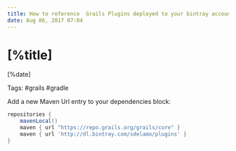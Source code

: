 ```yaml
---
title: How to reference  Grails Plugins deployed to your bintray account
date: Aug 06, 2017 07:04
---
```


# [%title]

[%date]

Tags: #grails #gradle

Add a new Maven Url entry to your dependencies block:

```groovy
repositories {
    mavenLocal()
    maven { url "https://repo.grails.org/grails/core" }
    maven { url 'http://dl.bintray.com/sdelamo/plugins' }
}
```